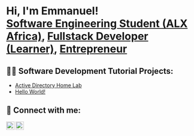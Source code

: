 <h1>Hi, I'm Emmanuel! <br/><a href="https://sites.google.com/view/emmanuelktettey/home?authuser=0">Software Engineering Student (ALX Africa)</a>, <a href="https://github.com/anuelt2/anuelt2">Fullstack Developer (Learner)</a>, <a href="https://www.linkedin.com/in/emmanuel-tettey-bb656628/">Entrepreneur</a></h1>

<h2>👨‍💻 Software Development Tutorial Projects:</h2>

- [Active Directory Home Lab](https://github.com/joshmadakor1/Algorithms-Practice)
- [Hello World!](https://github.com/joshmadakor1/Algorithms-Practice)


<h2> 🤳 Connect with me:</h2>

[<img align="left" alt="Emmanuel | Twitter" width="22px" src="https://cdn.jsdelivr.net/npm/simple-icons@v3/icons/twitter.svg" />][twitter]
[<img align="left" alt="Emmanuel | LinkedIn" width="22px" src="https://cdn.jsdelivr.net/npm/simple-icons@v3/icons/linkedin.svg" />][linkedin]


[twitter]: https://twitter.com/Emmlkt
[youtube]: https://www.youtube.com/c/joshmadakor
[instagram]: https://www.instagram.com/joshmadakor/
[linkedin]: https://www.linkedin.com/in/emmanuel-tettey-bb656628/

<!--
**joshmadakor1/joshmadakor1** is a ✨ _special_ ✨ repository because its `README.md` (this file) appears on your GitHub profile.

Here are some ideas to get you started:

- 🔭 I’m currently working on ...
- 🌱 I’m currently learning ...
- 👯 I’m looking to collaborate on ...
- 🤔 I’m looking for help with ...
- 💬 Ask me about ...
- 📫 How to reach me: ...
- 😄 Pronouns: ...
- ⚡ Fun fact: ...
-->
